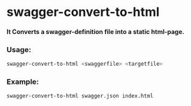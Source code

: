 # swagger-convert-to-html


#### It Converts a swagger-definition file into a static html-page.

### Usage:
```bash
swagger-convert-to-html <swaggerfile> <targetfile>
```
### Example:

```bash
swagger-convert-to-html swagger.json index.html  
```
